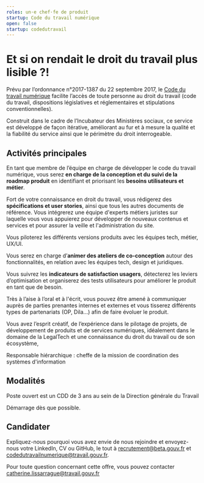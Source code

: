 ```yaml
---
roles: un·e chef·fe de produit
startup: Code du travail numérique
open: false
startup: codedutravail
---
```


# Et si on rendait le droit du travail plus lisible ?!

Prévu par l’ordonnance n°2017-1387 du 22 septembre 2017, le [Code du travail numérique](https://www.code.travail.gouv.fr) facilite l’accès de toute personne au droit du travail (code du travail, dispositions législatives et réglementaires et stipulations conventionnelles).    

Construit dans le cadre de l’Incubateur des Ministères sociaux, ce service est développé de façon itérative, améliorant au fur et à mesure la qualité et la fiabilité du service ainsi que le périmètre du droit interrogeable.

## Activités principales

En tant que membre de l’équipe en charge de développer le code du travail numérique, vous serez **en charge de la conception et du suivi de la roadmap produit** en identifiant et priorisant les **besoins utilisateurs et métier**.

Fort de votre connaissance en droit du travail, vous rédigerez des **spécifications et user stories**, ainsi que tous les autres documents de référence. Vous intégrerez une équipe d'experts métiers juristes sur laquelle vous vous appuierez pour développer de nouveaux contenus et services et pour assurer la veille et l'administration du site.

Vous piloterez les différents versions produits avec les équipes tech, métier, UX/UI.

Vous serez en charge d’**animer des ateliers de co-conception** autour des fonctionnalités, en relation avec les équipes tech, design et juridiques.

Vous suivrez les **indicateurs de satisfaction usagers**, détecterez les leviers d’optimisation et organiserez des tests utilisateurs pour améliorer le produit en tant que de besoin.

Très à l’aise à l’oral et à l'écrit, vous pouvez être amené à communiquer auprès de parties prenantes internes et externes et vous tisserez différents types de partenariats (OP, Dila...) afin de faire évoluer le produit.

Vous avez l’esprit créatif, de l’expérience dans le pilotage de projets, de développement de produits et de services numériques,   idéalement dans le domaine de la LegalTech et une connaissance du droit du travail ou de son écosystème,

Responsable hiérarchique : cheffe de la mission de coordination des systèmes d'information

## Modalités

Poste ouvert est un CDD de 3 ans au sein de la Direction générale du Travail

Démarrage dès que possible.

## Candidater

Expliquez-nous pourquoi vous avez envie de nous rejoindre et envoyez-nous votre LinkedIn, CV ou GitHub, le tout à [recrutement@beta.gouv.fr](mailto:recrutement@beta.gouv.fr) et [codedutravailnumerique@travail.gouv.fr](mailto:codedutravailnumerique@travail.gouv.fr).

Pour toute question concernant cette offre, vous pouvez contacter [catherine.lissarrague@travail.gouv.fr](mailto:catherine.lissarrague@travail.gouv.fr)
